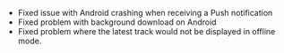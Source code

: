 - Fixed issue with Android crashing when receiving a Push notification
- Fixed problem with background download on Android
- Fixed problem where the latest track would not be displayed in offline mode.
